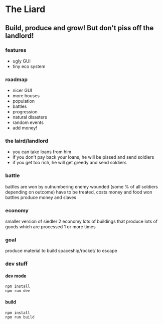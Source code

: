 # The Liard

## Build, produce and grow! But don't piss off the landlord!

### features

* ugly GUI
* tiny eco system

### roadmap

* nicer GUI
* more houses
* population
* battles
* progression
* natural disasters
* random events
* add money!

### the laird/landlord

* you can take loans from him
* if you don't pay back your loans, he will be pissed and send soldiers
* if you get too rich, he will get greedy and send soldiers

### battle

battles are won by outnumbering enemy
wounded (some % of all soldiers depending on outcome) have to be treated, costs money and food
won battles produce money and slaves

### economy

smaller version of siedler 2 economy
lots of buildings that produce lots of goods which are processed 1 or more times

### goal

produce material to build spaceship/rocket/ to escape

### dev stuff

#### dev mode

```
npm install
npm run dev
```

#### build

```
npm install
npm run build
```
